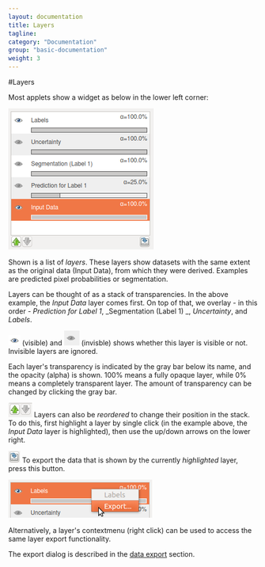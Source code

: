 ```yaml
---
layout: documentation
title: Layers 
tagline: 
category: "Documentation"
group: "basic-documentation"
weight: 3
---
```

#Layers 

Most applets show a widget as below in the lower left corner:

![](screenshots/layers.png)

Shown is a list of _layers_. These layers show datasets with the same
extent as the original data (Input Data), from which they were derived.
Examples are predicted pixel probabilities or segmentation.

Layers can be thought of as a stack of transparencies.
In the above example, the _Input Data_ layer comes first. On top of that,
we overlay - in this order -
_Prediction for Label 1_,
_Segmentation (Label 1) _,
_Uncertainty_, and
_Labels_.

![](screenshots/eye_active.png) (visible) and
![](screenshots/eye_inactive.png) (invisble)
shows whether this layer is visible or not. Invisible
layers are ignored.

Each layer's transparency is indicated by the gray bar below its name,
and the opacity (alpha) is shown.
100% means a fully opaque layer, while 0% means a completely transparent
layer. The amount of transparency can be changed by clicking the gray bar.

![](screenshots/layers_00.png)
Layers can also be _reordered_ to change their position in the stack.
To do this, first highlight a layer by single click (in the example above,
the _Input Data_ layer is highlighted), then use the up/down arrows on the
lower right.

![](screenshots/layers_01.png)
To export the data that is shown by the currently _highlighted_ layer,
press this button.

![](screenshots/layer-contextmenu.png)

Alternatively, a layer's contextmenu (right click) can be used to access the
same layer export functionality.

The export dialog is described in
the [data export]({{site.baseurl}}/documentation/basics/export.html) section.

